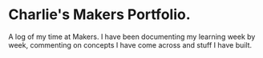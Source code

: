 # Charlie's Makers Portfolio.

A log of my time at Makers. I have been documenting my learning week by week, commenting on concepts I have come across and stuff I have built. 
